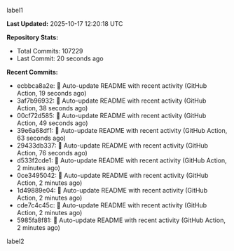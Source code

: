 
label1 
<!-- ACTIVITY_START -->
**Last Updated:** 2025-10-17 12:20:18 UTC

**Repository Stats:**
- Total Commits: 107229
- Last Commit: 20 seconds ago

**Recent Commits:**
- ecbbca8a2e: 🤖 Auto-update README with recent activity (GitHub Action, 19 seconds ago)
- 3af7b96932: 🤖 Auto-update README with recent activity (GitHub Action, 38 seconds ago)
- 00cf72d585: 🤖 Auto-update README with recent activity (GitHub Action, 49 seconds ago)
- 39e6a68df1: 🤖 Auto-update README with recent activity (GitHub Action, 63 seconds ago)
- 29433db337: 🤖 Auto-update README with recent activity (GitHub Action, 76 seconds ago)
- d533f2cde1: 🤖 Auto-update README with recent activity (GitHub Action, 2 minutes ago)
- 0ce3495042: 🤖 Auto-update README with recent activity (GitHub Action, 2 minutes ago)
- 1d49889e04: 🤖 Auto-update README with recent activity (GitHub Action, 2 minutes ago)
- cde7c4c45c: 🤖 Auto-update README with recent activity (GitHub Action, 2 minutes ago)
- 5985fa8f81: 🤖 Auto-update README with recent activity (GitHub Action, 2 minutes ago)
<!-- ACTIVITY_END -->

label2
